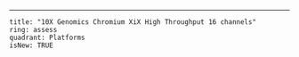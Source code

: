 ---

    title: "10X Genomics Chromium XiX High Throughput 16 channels"
    ring: assess
    quadrant: Platforms
    isNew: TRUE
